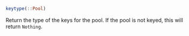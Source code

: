 ```julia
keytype(::Pool)
```

Return the type of the keys for the pool. If the pool is not keyed, this will return `Nothing`.
